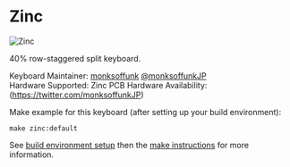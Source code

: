Zinc
===

![Zinc](https://i.imgur.com/vxlpWkD.jpg)

40% row-staggered split keyboard.

Keyboard Maintainer: [monksoffunk](https://github.com/monksoffunk/) [@monksoffunkJP](https://twitter.com/monksoffunkJP)  
Hardware Supported: Zinc PCB
Hardware Availability: (https://twitter.com/monksoffunkJP)

Make example for this keyboard (after setting up your build environment):

    make zinc:default

See [build environment setup](https://docs.qmk.fm/build_environment_setup.html) then the [make instructions](https://docs.qmk.fm/make_instructions.html) for more information.
